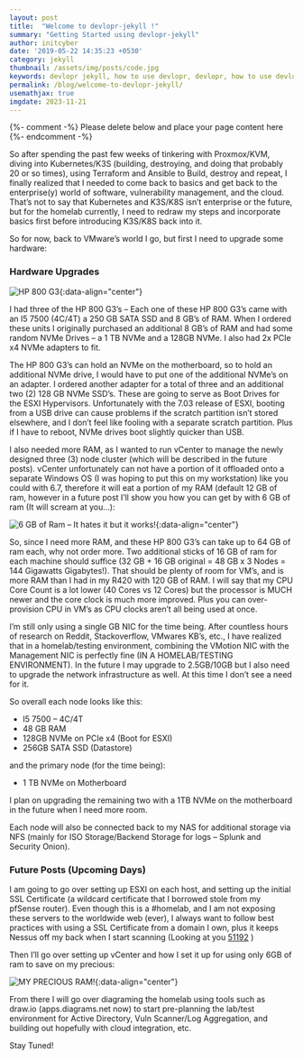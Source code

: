 ```yaml
---
layout: post
title:  "Welcome to devlopr-jekyll !"
summary: "Getting Started using devlopr-jekyll"
author: initcyber
date: '2019-05-22 14:35:23 +0530'
category: jekyll
thumbnail: /assets/img/posts/code.jpg
keywords: devlopr jekyll, how to use devlopr, devlopr, how to use devlopr-jekyll, devlopr-jekyll tutorial,best jekyll themes
permalink: /blog/welcome-to-devlopr-jekyll/
usemathjax: true
imgdate: 2023-11-21
---
```


{%- comment -%} Please delete below and place your page content here {%- endcomment -%}

So after spending the past few weeks of tinkering with Proxmox/KVM, diving into Kubernetes/K3S (building, destroying, and doing that probably 20 or so times), using Terraform and Ansible to Build, destroy and repeat, I finally realized that I needed to come back to basics and get back to the enterprise(y) world of software, vulnerability management, and the cloud. That’s not to say that Kubernetes and K3S/K8S isn’t enterprise or the future, but for the homelab currently, I need to redraw my steps and incorporate basics first before introducing K3S/K8S back into it.

So for now, back to VMware’s world I go, but first I need to upgrade some hardware:

### Hardware Upgrades

![HP 800 G3](:/{{page.imgdate}}/1.png){:data-align="center"}

I had three of the HP 800 G3’s – Each one of these HP 800 G3’s came with an I5 7500 (4C/4T) a 250 GB SATA SSD and 8 GB’s of RAM. When I ordered these units I originally purchased an additional 8 GB’s of RAM and had some random NVMe Drives – a 1 TB NVMe and a 128GB NVMe. I also had 2x PCIe x4 NVMe adapters to fit.

The HP 800 G3’s can hold an NVMe on the motherboard, so to hold an additional NVMe drive, I would have to put one of the additional NVMe’s on an adapter. I ordered another adapter for a total of three and an additional two (2) 128 GB NVMe SSD’s. These are going to serve as Boot Drives for the ESXI Hypervisors. Unfortunately with the 7.03 release of ESXI, booting from a USB drive can cause problems if the scratch partition isn’t stored elsewhere, and I don’t feel like fooling with a separate scratch partition. Plus if I have to reboot, NVMe drives boot slightly quicker than USB.

I also needed more RAM, as I wanted to run vCenter to manage the newly designed three (3) node cluster (which will be described in the future posts). vCenter unfortunately can not have a portion of it offloaded onto a separate Windows OS (I was hoping to put this on my workstation) like you could with 6.7, therefore it will eat a portion of my RAM (default 12 GB of ram, however in a future post I’ll show you how you can get by with 6 GB of ram (It will scream at you…):

![6 GB of Ram – It hates it but it works!](:/{{page.imgdate}}/2.png){:data-align="center"}

So, since I need more RAM, and these HP 800 G3’s can take up to 64 GB of ram each, why not order more. Two additional sticks of 16 GB of ram for each machine should suffice (32 GB + 16 GB original = 48 GB x 3 Nodes = 144 Gigawatts Gigabytes!). That should be plenty of room for VM’s, and is more RAM than I had in my R420 with 120 GB of RAM. I will say that my CPU Core Count is a lot lower (40 Cores vs 12 Cores) but the processor is MUCH newer and the core clock is much more improved. Plus you can over-provision CPU in VM’s as CPU clocks aren’t all being used at once.

I’m still only using a single GB NIC for the time being. After countless hours of research on Reddit, Stackoverflow, VMwares KB’s, etc., I have realized that in a homelab/testing environment, combining the VMotion NIC with the Management NIC is perfectly fine (IN A HOMELAB/TESTING ENVIRONMENT). In the future I may upgrade to 2.5GB/10GB but I also need to upgrade the network infrastructure as well. At this time I don’t see a need for it.

So overall each node looks like this:

- I5 7500 – 4C/4T
- 48 GB RAM
- 128GB NVMe on PCIe x4 (Boot for ESXI)
- 256GB SATA SSD (Datastore)

and the primary node (for the time being):
- 1 TB NVMe on Motherboard

I plan on upgrading the remaining two with a 1TB NVMe on the motherboard in the future when I need more room.

Each node will also be connected back to my NAS for additional storage via NFS (mainly for ISO Storage/Backend Storage for logs – Splunk and Security Onion).

### Future Posts (Upcoming Days)

I am going to go over setting up ESXI on each host, and setting up the initial SSL Certificate (a wildcard certificate that I borrowed stole from my pfSense router). Even though this is a #homelab, and I am not exposing these servers to the worldwide web (ever), I always want to follow best practices with using a SSL Certificate from a domain I own, plus it keeps Nessus off my back when I start scanning (Looking at you [51192](https://www.tenable.com/plugins/nessus/51192) )

Then I’ll go over setting up vCenter and how I set it up for using only 6GB of ram to save on my precious:

![MY PRECIOUS RAM!](:/{{page.imgdate}}/3.png){:data-align="center"}

From there I will go over diagraming the homelab using tools such as draw.io (apps.diagrams.net now) to start pre-planning the lab/test environment for Active Directory, Vuln Scanner/Log Aggregation, and building out hopefully with cloud integration, etc.

Stay Tuned!